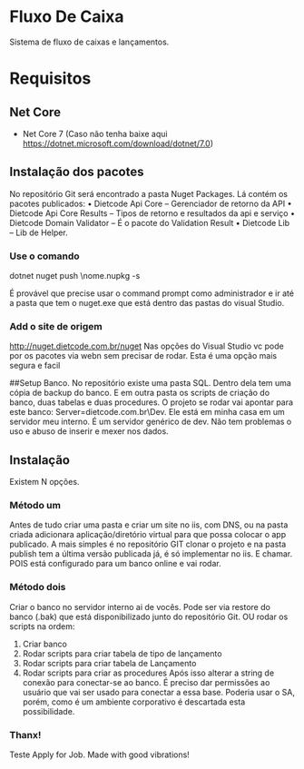 # Fluxo De Caixa
Sistema de fluxo de caixas e lançamentos.

# Requisitos

## Net Core
- Net Core 7 (Caso não tenha baixe aqui https://dotnet.microsoft.com/download/dotnet/7.0)

## Instalação dos pacotes
No repositório Git será encontrado a pasta Nuget Packages. Lá contém os pacotes publicados:
•	Dietcode Api Core – Gerenciador de retorno da API
•	Dietcode Api Core Results – Tipos de retorno e resultados da api e serviço
•	Dietcode Domain Validator – É o pacote do Validation Result
•	Dietcode Lib – Lib de Helper.

### Use o comando

dotnet nuget push <caminho do arquivo >\nome.nupkg -s <caminho destino>
  
É provável que precise usar o command prompt como administrador e ir até a pasta que tem o nuget.exe que está dentro das pastas do visual Studio.
  
  ### Add o site de origem
  http://nuget.dietcode.com.br/nuget
  Nas opções do Visual Studio vc pode por os pacotes via webn sem precisar de rodar. Esta é uma opção mais segura e facil
  
  ##Setup Banco.
 No repositório existe uma pasta SQL. Dentro dela tem uma cópia de backup do banco. E em outra pasta os scripts de criação do banco, duas tabelas e duas procedures.
O projeto se rodar vai apontar para este banco: Server=dietcode.com.br\\Dev. Ele está em minha casa em um servidor meu interno. É um servidor genérico de dev. Não tem problemas o uso e abuso de inserir e mexer nos dados.

  ## Instalação
  
Existem N opções.
### Método um
Antes de tudo criar uma pasta e criar um site no iis, com DNS, ou na pasta criada adicionara aplicação/diretório virtual para que possa colocar o app publicado.
A mais simples é no repositório GIT clonar o projeto e na pasta publish tem a última versão publicada já, é só implementar no iis. E chamar. POIS está configurado para um banco online e vai rodar.
### Método dois
Criar o banco no servidor interno ai de vocês. Pode ser via restore do banco (.bak) que está disponibilizado junto do repositório Git. OU rodar os scripts na ordem:
1.	Criar banco
2.	Rodar scripts para criar tabela de tipo de lançamento
3.	Rodar scripts para criar tabela de Lançamento
4.	Rodar scripts para criar as procedures
Após isso alterar a string de conexão para conectar-se ao banco. É preciso dar permissões ao usuário que vai ser usado para conectar a essa base. Poderia usar o SA, porém, como é um ambiente corporativo é descartada esta possibilidade.

  
 ### Thanx! 
Teste Apply for Job. Made with good vibrations!
